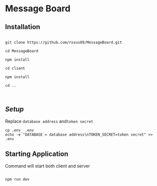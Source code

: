 # Message Board

## Installation

  

```shell

git clone https://github.com/rosus89/MessageBoard.git

cd MessageBoard

npm install

cd client

npm install

cd ..



```
## *Setup*
Replace `database address` and`token secret` 
  ```shell
  cp .env_ .env
echo -e "DATABASE = database address\nTOKEN_SECRET=token secret" >> .env
``` 


## Starting Application
Command will start both client and server
```shell

npm run dev
